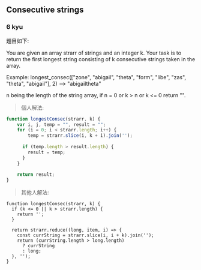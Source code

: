 ## **Consecutive strings**
### **6 kyu**

題目如下:

You are given an array strarr of strings and an integer k. Your task is to return the first longest string consisting of k consecutive strings taken in the array.

Example: longest_consec(["zone", "abigail", "theta", "form", "libe", "zas", "theta", "abigail"], 2) --> "abigailtheta"

n being the length of the string array, if n = 0 or k > n or k <= 0 return "".

>個人解法:

```javascript
function longestConsec(strarr, k) {
    var i, j, temp = "", result = "";
    for (i = 0; i < strarr.length; i++) {
    	temp = strarr.slice(i, k + i).join('');
      
      if (temp.length > result.length) {
        result = temp;
      }
    }
    
    return result;
}
```
>其他人解法:

```
function longestConsec(strarr, k) {
  if (k <= 0 || k > strarr.length) {
    return '';
  }
  
  return strarr.reduce((long, item, i) => {
    const currString = strarr.slice(i, i + k).join('');
    return (currString.length > long.length)
      ? currString
      : long;
  }, '');
}
```
